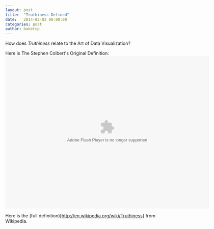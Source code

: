 ```yaml
---
layout: post
title:  "Truthiness Defined"
date:   2014-02-03 00:00:00
categories: post
author: bakercp
---
```


How does _Truthiness_ relate to the Art of Data Visualization?

Here is The Stephen Colbert's Original Definition:
<embed style="display:block" src="http://media.mtvnservices.com/mgid:cms:video:colbertnation.com:24039" width="640" height="480" type="application/x-shockwave-flash" wmode="window" allowFullscreen="true" flashvars="autoPlay=false" allowscriptaccess="always" allownetworking="all" bgcolor="#000000"></embed>

Here is the (full definition)[http://en.wikipedia.org/wiki/Truthiness] from Wikipedia.

